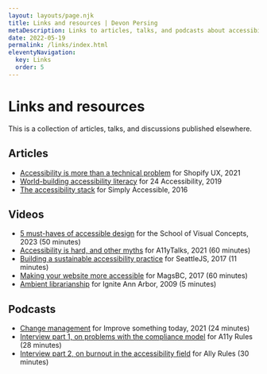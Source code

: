 ```yaml
---
layout: layouts/page.njk
title: Links and resources | Devon Persing
metaDescription: Links to articles, talks, and podcasts about accessibility and adjacent topics that I've had the pleasure to make.
date: 2022-05-19
permalink: /links/index.html
eleventyNavigation:
  key: Links
  order: 5
---
```

# Links and resources

This is a collection of articles, talks, and discussions published elsewhere.

<!-- embed sustainability video -->

## Articles

- [Accessibility is more than a technical problem](https://ux.shopify.com/accessibility-is-more-than-a-technical-problem-ca6bb9dee8ce) for Shopify UX, 2021
- [World-building accessibility literacy](https://www.24a11y.com/2019/world-building-accessibility-literacy/) for 24 Accessibility, 2019
- [The accessibility stack](https://web.archive.org/web/20210211003545/http://simplyaccessible.com/article/the-accessibility-stack/) for Simply Accessible, 2016

## Videos

- [5 must-haves of accessible design](https://youtu.be/x1AoJsrkuho?si=iMPsA87T9y_o9m1d&t=417) for the School of Visual Concepts, 2023 (50 minutes)
- [Accessibility is hard, and other myths](https://www.youtube.com/watch?v=7jho7wC1t6c) for A11yTalks, 2021 (60 minutes)
- [Building a sustainable accessibility practice](https://youtu.be/vhyWFrwJTtY?si=l5ma3-Mzh0Uou9V2) for SeattleJS, 2017 (11 minutes)
- [Making your website more accessible](https://www.youtube.com/watch?v=e9yX5n9GRFM) for MagsBC, 2017 (60 minutes)
- [Ambient librarianship](https://www.youtube.com/watch?v=zuGO_kuhZZE) for Ignite Ann Arbor, 2009 (5 minutes)

## Podcasts

- [Change management](https://pod.link/1413904169/episode/639e4ae8f4b5fb8e276f7a4b0fa96de6) for Improve something today, 2021 (24 minutes)
- [Interview part 1, on problems with the compliance model](https://a11yrules.com/podcast/e094-interview-with-devon-persing-part-1/) for A11y Rules (28 minutes)
- [Interview part 2, on burnout in the accessibility field](https://a11yrules.com/podcast/e095-interview-with-devon-persing-part-2/) for Ally Rules (30 minutes)
